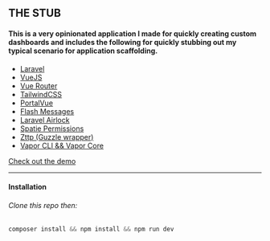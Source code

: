 ## THE STUB
#### This is a very opinionated application I made for quickly creating custom dashboards and includes the following for quickly stubbing out my typical scenario for application scaffolding.

* [Laravel](https://laravel.com)
* [VueJS](https://vuejs.org)
* [Vue Router](https://router.vuejs.org)
* [TailwindCSS](https://tailwindcss.com)
* [PortalVue](https://github.com/LinusBorg/portal-vue)
* [Flash Messages](https://laravel-news.com/building-a-flash-message-component-with-vue-js-and-tailwind-css)
* [Laravel Airlock](https://laravel.com/docs/master/airlock)
* [Spatie Permissions](https://github.com/spatie/laravel-permission)
* [Zttp (Guzzle wrapper)](https://github.com/kitetail/zttp)
* [Vapor CLI && Vapor Core](https://docs.vapor.build/1.0/introduction.html)

[Check out the demo](https://moonlit-paris-9mhlm6kbgbkv.vapor-farm-b1.com/)

___
#### Installation

###### Clone this repo then:
```javascript
composer install && npm install && npm run dev
```
